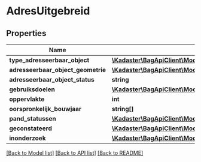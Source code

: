 # AdresUitgebreid

## Properties
Name | Type | Description | Notes
------------ | ------------- | ------------- | -------------
**type_adresseerbaar_object** | [**\Kadaster\BagApiClient\Model\TypeAdresseerbaarObject**](TypeAdresseerbaarObject.md) |  | [optional] 
**adresseerbaar_object_geometrie** | [**\Kadaster\BagApiClient\Model\PuntOfVlak**](PuntOfVlak.md) |  | [optional] 
**adresseerbaar_object_status** | **string** |  | [optional] 
**gebruiksdoelen** | [**\Kadaster\BagApiClient\Model\Gebruiksdoel[]**](Gebruiksdoel.md) |  | [optional] 
**oppervlakte** | **int** |  | [optional] 
**oorspronkelijk_bouwjaar** | **string[]** |  | [optional] 
**pand_statussen** | [**\Kadaster\BagApiClient\Model\StatusPand[]**](StatusPand.md) |  | [optional] 
**geconstateerd** | [**\Kadaster\BagApiClient\Model\AdresUitgebreidGeconstateerd**](AdresUitgebreidGeconstateerd.md) |  | [optional] 
**inonderzoek** | [**\Kadaster\BagApiClient\Model\AdresUitgebreidInOnderzoek**](AdresUitgebreidInOnderzoek.md) |  | [optional] 

[[Back to Model list]](../../README.md#documentation-for-models) [[Back to API list]](../../README.md#documentation-for-api-endpoints) [[Back to README]](../../README.md)

